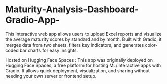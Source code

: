 # Maturity-Analysis-Dashboard-Gradio-App-
This interactive web app allows users to upload Excel reports and visualize the average maturity scores by standard and by month. Built with Gradio, it merges data from two sheets, filters key indicators, and generates color-coded bar charts for easy insights.

Hosted on Hugging Face Spaces :
This app was originally deployed on Hugging Face Spaces, a free platform for hosting ML/interactive apps with Gradio. It allows quick deployment, visualization, and sharing without needing your own server or frontend setup.
